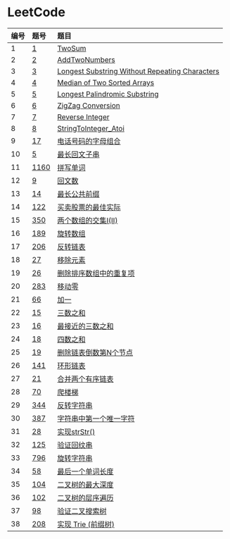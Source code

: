 # LeetCode
|编号|题号|题目|
|:---|:---|:---|
|1|[1](https://leetcode-cn.com/problems/two-sum/)|[TwoSum](https://github.com/pyihe/go-leetcode/blob/master/1.TwoSum/main.go)|
|2|[2](https://leetcode-cn.com/problems/add-two-numbers/)|[AddTwoNumbers](https://github.com/pyihe/go-leetcode/blob/master/2.AddTwoNumbers/main.go)|
|3|[3](https://leetcode-cn.com/problems/longest-substring-without-repeating-characters/)|[Longest Substring Without Repeating Characters](https://github.com/pyihe/go-leetcode/blob/master/3.NoRepeatLongestSubStr/main.go)|
|4|[4](https://leetcode-cn.com/problems/median-of-two-sorted-arrays/)|[Median of Two Sorted Arrays](https://github.com/pyihe/go-leetcode/blob/master/4.MedianOfTwoSortedArrays/main.go)|
|5|[5](https://leetcode-cn.com/problems/longest-palindromic-substring/)|[Longest Palindromic Substring](https://github.com/pyihe/go-leetcode/blob/master/5.LongestPalindromicSubstring/main.go)|
|6|[6](https://leetcode-cn.com/problems/zigzag-conversion/)|[ZigZag Conversion](https://github.com/pyihe/go-leetcode/blob/master/6.ZigZagConversion/main.go)|
|7|[7](https://leetcode-cn.com/problems/reverse-integer/)|[Reverse Integer](https://github.com/pyihe/go-leetcode/blob/master/7.ReverseInteger/main.go)|
|8|[8](https://leetcode-cn.com/problems/string-to-integer-atoi/)|[StringToInteger_Atoi](https://github.com/pyihe/go-leetcode/blob/master/8.StringToInteger_Atoi/main.go)|
|9|[17](https://leetcode-cn.com/problems/letter-combinations-of-a-phone-number/)|[电话号码的字母组合](https://github.com/pyihe/go-leetcode/blob/master/9.%E7%94%B5%E8%AF%9D%E5%8F%B7%E7%A0%81%E7%9A%84%E5%AD%97%E6%AF%8D%E7%BB%84%E5%90%88/main.go)|
|10|[5](https://leetcode-cn.com/problems/longest-palindromic-substring/)|[最长回文子串](https://github.com/pyihe/go-leetcode/blob/master/10.%E6%9C%80%E9%95%BF%E5%9B%9E%E6%96%87%E5%AD%90%E4%B8%B2/main.go)|
|11|[1160](https://leetcode-cn.com/problems/find-words-that-can-be-formed-by-characters/)|[拼写单词](https://github.com/pyihe/go-leetcode/blob/master/11.%E6%8B%BC%E5%86%99%E5%8D%95%E8%AF%8D/main.go)|
|12|[9](https://leetcode-cn.com/problems/palindrome-number/)|[回文数](https://github.com/pyihe/go-leetcode/blob/master/12.%E5%9B%9E%E6%96%87%E6%95%B0/main.go)|
|13|[14](https://leetcode-cn.com/problems/longest-common-prefix/)|[最长公共前缀](https://github.com/pyihe/go-leetcode/blob/master/13.%E6%9C%80%E9%95%BF%E5%85%AC%E5%85%B1%E5%89%8D%E7%BC%80/main.go)|
|14|[122](https://leetcode-cn.com/problems/best-time-to-buy-and-sell-stock-ii/)|[买卖股票的最佳实际](https://github.com/pyihe/go-leetcode/blob/master/14.%E4%B9%B0%E5%8D%96%E8%82%A1%E7%A5%A8%E7%9A%84%E6%9C%80%E4%BD%B3%E6%97%B6%E6%9C%BA/main.go)|
|15|[350](https://leetcode-cn.com/problems/intersection-of-two-arrays-ii/)|[两个数组的交集I(II)](https://github.com/pyihe/go-leetcode/blob/master/15.%E6%97%8B%E8%BD%AC%E6%95%B0%E7%BB%84/main.go)|
|16|[189](https://leetcode-cn.com/problems/rotate-array/)|[旋转数组](https://github.com/pyihe/go-leetcode/blob/master/16.%E4%B8%A4%E4%B8%AA%E6%95%B0%E7%BB%84%E7%9A%84%E4%BA%A4%E9%9B%86/main.go)|
|17|[206](https://leetcode-cn.com/problems/reverse-linked-list/)|[反转链表](https://github.com/pyihe/go-leetcode/blob/master/17.%E5%8F%8D%E8%BD%AC%E9%93%BE%E8%A1%A8/main.go)|
|18|[27](https://leetcode-cn.com/problems/remove-element/)|[移除元素](https://github.com/pyihe/go-leetcode/blob/master/18.%E7%A7%BB%E9%99%A4%E5%85%83%E7%B4%A0/main.go)|
|19|[26](https://leetcode-cn.com/problems/remove-duplicates-from-sorted-array/)|[删除排序数组中的重复项](https://github.com/pyihe/go-leetcode/blob/master/19.%E5%88%A0%E9%99%A4%E6%8E%92%E5%BA%8F%E6%95%B0%E7%BB%84%E4%B8%AD%E7%9A%84%E9%87%8D%E5%A4%8D%E9%A1%B9/main.go)|
|20|[283](https://leetcode-cn.com/problems/move-zeroes/)|[移动零](https://github.com/pyihe/go-leetcode/blob/master/20.%E7%A7%BB%E5%8A%A8%E9%9B%B6/main.go)|
|21|[66](https://leetcode-cn.com/problems/plus-one/)|[加一](https://github.com/pyihe/go-leetcode/blob/master/21.%E5%8A%A0%E4%B8%80/main.go)|
|22|[15](https://leetcode-cn.com/problems/3sum/)|[三数之和](https://github.com/pyihe/go-leetcode/blob/master/22.%E4%B8%89%E6%95%B0%E4%B9%8B%E5%92%8C/main.go)|
|23|[16](https://leetcode-cn.com/problems/3sum-closest/)|[最接近的三数之和](https://github.com/pyihe/go-leetcode/blob/master/23.%E6%9C%80%E6%8E%A5%E8%BF%91%E7%9A%84%E4%B8%89%E6%95%B0%E4%B9%8B%E5%92%8C/main.go)|
|24|[18](https://leetcode-cn.com/problems/4sum/)|[四数之和](https://github.com/pyihe/go-leetcode/blob/master/24.%E5%9B%9B%E6%95%B0%E4%B9%8B%E5%92%8C/main.go)|
|25|[19](https://leetcode-cn.com/problems/remove-nth-node-from-end-of-list/)|[删除链表倒数第N个节点](https://github.com/pyihe/go-leetcode/blob/master/25.%E5%88%A0%E9%99%A4%E9%93%BE%E8%A1%A8%E5%80%92%E6%95%B0%E7%AC%ACN%E4%B8%AA%E8%8A%82%E7%82%B9/main.go)|
|26|[141](https://leetcode-cn.com/problems/linked-list-cycle/)|[环形链表](https://github.com/pyihe/go-leetcode/blob/master/26.%E7%8E%AF%E5%BD%A2%E9%93%BE%E8%A1%A8/main.go)|
|27|[21](https://leetcode-cn.com/problems/merge-two-sorted-lists/)|[合并两个有序链表](https://github.com/pyihe/go-leetcode/blob/master/27.%E5%90%88%E5%B9%B6%E4%B8%A4%E4%B8%AA%E6%9C%89%E5%BA%8F%E9%93%BE%E8%A1%A8/main.go)|
|28|[70](https://leetcode-cn.com/problems/climbing-stairs/)|[爬楼梯](https://github.com/pyihe/go-leetcode/blob/master/28.%E7%88%AC%E6%A5%BC%E6%A2%AF/main.go)|
|29|[344](https://leetcode-cn.com/problems/reverse-string/)|[反转字符串](https://github.com/pyihe/go-leetcode/blob/master/29.%E5%8F%8D%E8%BD%AC%E5%AD%97%E7%AC%A6%E4%B8%B2/main.go)|
|30|[387](https://leetcode-cn.com/problems/first-unique-character-in-a-string/)|[字符串中第一个唯一字符](https://github.com/pyihe/go-leetcode/blob/master/30.%E5%AD%97%E7%AC%A6%E4%B8%B2%E4%B8%AD%E7%9A%84%E7%AC%AC%E4%B8%80%E4%B8%AA%E5%94%AF%E4%B8%80%E5%AD%97%E7%AC%A6/main.go)|
|31|[28](https://leetcode-cn.com/problems/implement-strstr/)|[实现strStr()](https://github.com/pyihe/go-leetcode/blob/master/31.%E5%AE%9E%E7%8E%B0strStr()/main.go)|
|32|[125](https://leetcode-cn.com/problems/valid-palindrome/)|[验证回纹串](https://github.com/pyihe/go-leetcode/blob/master/32.%E9%AA%8C%E8%AF%81%E5%9B%9E%E7%BA%B9%E4%B8%B2/main.go)|
|33|[796](https://leetcode-cn.com/problems/rotate-string/)|[旋转字符串](https://github.com/pyihe/go-leetcode/blob/master/33.%E6%97%8B%E8%BD%AC%E5%AD%97%E7%AC%A6%E4%B8%B2/main.go)|
|34|[58](https://leetcode-cn.com/problems/length-of-last-word/)|[最后一个单词长度](https://github.com/pyihe/go-leetcode/blob/master/34.%E6%9C%80%E5%90%8E%E4%B8%80%E4%B8%AA%E5%8D%95%E8%AF%8D%E7%9A%84%E9%95%BF%E5%BA%A6/main.go)|
|35|[104](https://leetcode-cn.com/problems/maximum-depth-of-binary-tree/)|[二叉树的最大深度](https://github.com/pyihe/go-leetcode/blob/master/35.%E4%BA%8C%E5%8F%89%E6%A0%91%E7%9A%84%E6%9C%80%E5%A4%A7%E6%B7%B1%E5%BA%A6/main.go)|
|36|[102](https://leetcode-cn.com/problems/binary-tree-level-order-traversal/)|[二叉树的层序遍历](https://github.com/pyihe/go-leetcode/blob/master/36.%E4%BA%8C%E5%8F%89%E6%A0%91%E7%9A%84%E5%B1%82%E6%AC%A1%E9%81%8D%E5%8E%86/main.go)|
|37|[98](https://leetcode-cn.com/problems/validate-binary-search-tree/)|[验证二叉搜索树](https://github.com/pyihe/go-leetcode/blob/master/37.%E9%AA%8C%E8%AF%81%E4%BA%8C%E5%8F%89%E6%90%9C%E7%B4%A2%E6%A0%91/main.go)|
|38|[208](https://leetcode-cn.com/problems/implement-trie-prefix-tree/)|[实现 Trie (前缀树)](https://github.com/pyihe/go-leetcode/blob/master/38.%E5%AE%9E%E7%8E%B0%E5%89%8D%E7%BC%80%E6%A0%91/main.go)|
